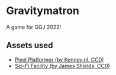 # Gravitymatron
A game for GGJ 2022!

## Assets used
- [Pixel Platformer (by Kenney.nl, CC0)](https://kenney.nl/assets/pixel-platformer)
- [Sci-Fi Facility (by James Shields, CC0)](https://murphysdad.itch.io/sci-fi-facility)